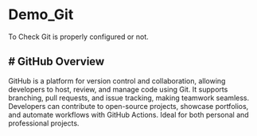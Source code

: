 # Demo_Git
To Check Git is properly configured or not.
## # GitHub Overview

GitHub is a platform for version control and collaboration, allowing developers to host, review, and manage code using Git. It supports branching, pull requests, and issue tracking, making teamwork seamless. Developers can contribute to open-source projects, showcase portfolios, and automate workflows with GitHub Actions. Ideal for both personal and professional projects.

